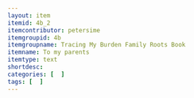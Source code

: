 ```yaml
---
layout: item
itemid: 4b_2
itemcontributor: petersime
itemgroupid: 4b
itemgroupname: Tracing My Burden Family Roots Book
itemname: To my parents
itemtype: text
shortdesc: 
categories: [  ]
tags: [  ]
---
```








